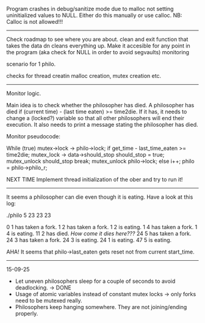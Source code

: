 Program crashes in debug/sanitize mode due to malloc not setting uninitialized values to NULL. Either do this manually or use calloc.
NB: Calloc is not allowed!!!

---

Check roadmap to see where you are about.
clean and exit function that takes the data dn cleans everything up. Make it accesible for any point in the program (aka check for NULL in order to avoid segvaults)
monitoring

scenario for 1 philo.

checks for thread creatin malloc creation, mutex creation etc.

---

Monitor logic.

Main idea is to check whether the philosopher has died.
A philosopher has died if (current time) - (last time eaten) >= time2die.
If it has, it needs to change a (locked?) variable so that all other philosophers will end their execution.
It also needs to print a message stating the philosopher has died.

Monitor pseudocode:

While (true)
    mutex->lock -> philo->lock;
    if get_time - last_time_eaten >= time2die;
        mutex_lock -> data->should_stop
        should_stop = true;
        mutex_unlock should_stop
        break;
    mutex_unlock philo->lock;
    else
        i++;
        philo = philo->philo_r;

NEXT TIME
Implement thread initialization of the ober and try to run it!

---

It seems a philosopher can die even though it is eating. Have a look at this log:

./philo 5 23 23 23

0 1 has taken a fork.
1 2 has taken a fork.
1 2 is eating.
1 4 has taken a fork.
1 4 is eating.
11 2 has died.              *How come it dies here???*
24 5 has taken a fork.
24 3 has taken a fork.
24 3 is eating.
24 1 is eating.
47 5 is eating.   


AHA! It seems that philo->last_eaten gets reset not from current start_time.

---

15-09-25
- Let uneven philosophers sleep for a couple of seconds to avoid deadlocking. -> DONE
- Usage of atomic variables instead of constant mutex locks -> only forks need to be mutexed really.
- Philosophers keep hanging somewhere. They are not joining/ending properly.

